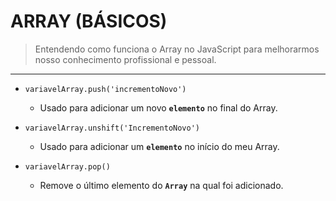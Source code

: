 # ARRAY (BÁSICOS)

> Entendendo como funciona o Array no JavaScript para melhorarmos nosso conhecimento profissional e pessoal.

---

- `variavelArray.push('incrementoNovo')`
    - Usado para adicionar um novo **`elemento`** no final do Array.

- `variavelArray.unshift('IncrementoNovo')`
    - Usado para adicionar um **`elemento`** no início do meu Array.

- `variavelArray.pop()`
    - Remove o último elemento do **`Array`** na qual foi adicionado.